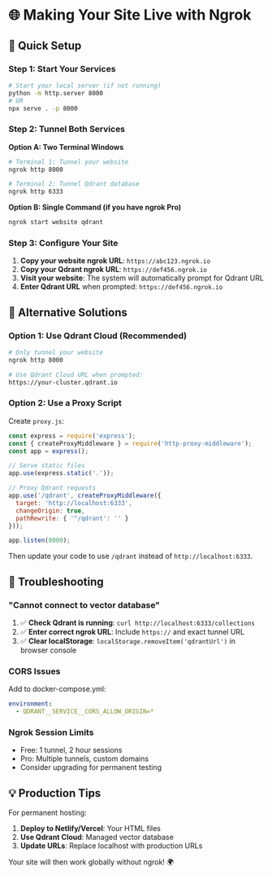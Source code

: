 # 🌐 Making Your Site Live with Ngrok

## 🚀 Quick Setup

### Step 1: Start Your Services
```bash
# Start your local server (if not running)
python -m http.server 8000
# OR
npx serve . -p 8000
```

### Step 2: Tunnel Both Services

**Option A: Two Terminal Windows**
```bash
# Terminal 1: Tunnel your website
ngrok http 8000

# Terminal 2: Tunnel Qdrant database
ngrok http 6333
```

**Option B: Single Command (if you have ngrok Pro)**
```bash
ngrok start website qdrant
```

### Step 3: Configure Your Site
1. **Copy your website ngrok URL**: `https://abc123.ngrok.io`
2. **Copy your Qdrant ngrok URL**: `https://def456.ngrok.io` 
3. **Visit your website**: The system will automatically prompt for Qdrant URL
4. **Enter Qdrant URL** when prompted: `https://def456.ngrok.io`

## 🎯 Alternative Solutions

### Option 1: Use Qdrant Cloud (Recommended)
```bash
# Only tunnel your website
ngrok http 8000

# Use Qdrant Cloud URL when prompted:
https://your-cluster.qdrant.io
```

### Option 2: Use a Proxy Script
Create `proxy.js`:
```javascript
const express = require('express');
const { createProxyMiddleware } = require('http-proxy-middleware');
const app = express();

// Serve static files
app.use(express.static('.'));

// Proxy Qdrant requests
app.use('/qdrant', createProxyMiddleware({
  target: 'http://localhost:6333',
  changeOrigin: true,
  pathRewrite: { '^/qdrant': '' }
}));

app.listen(8000);
```

Then update your code to use `/qdrant` instead of `http://localhost:6333`.

## 🔧 Troubleshooting

### "Cannot connect to vector database"
1. ✅ **Check Qdrant is running**: `curl http://localhost:6333/collections`
2. ✅ **Enter correct ngrok URL**: Include `https://` and exact tunnel URL
3. ✅ **Clear localStorage**: `localStorage.removeItem('qdrantUrl')` in browser console

### CORS Issues
Add to docker-compose.yml:
```yaml
environment:
  - QDRANT__SERVICE__CORS_ALLOW_ORIGIN=*
```

### Ngrok Session Limits
- Free: 1 tunnel, 2 hour sessions
- Pro: Multiple tunnels, custom domains
- Consider upgrading for permanent testing

## 💡 Production Tips

For permanent hosting:
1. **Deploy to Netlify/Vercel**: Your HTML files
2. **Use Qdrant Cloud**: Managed vector database  
3. **Update URLs**: Replace localhost with production URLs

Your site will then work globally without ngrok! 🌍